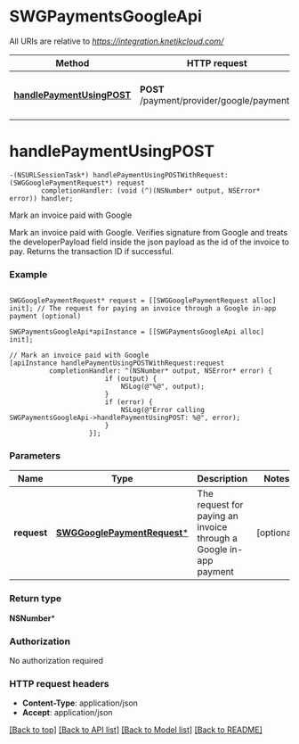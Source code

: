 # SWGPaymentsGoogleApi

All URIs are relative to *https://integration.knetikcloud.com/*

Method | HTTP request | Description
------------- | ------------- | -------------
[**handlePaymentUsingPOST**](SWGPaymentsGoogleApi.md#handlepaymentusingpost) | **POST** /payment/provider/google/payments | Mark an invoice paid with Google


# **handlePaymentUsingPOST**
```objc
-(NSURLSessionTask*) handlePaymentUsingPOSTWithRequest: (SWGGooglePaymentRequest*) request
        completionHandler: (void (^)(NSNumber* output, NSError* error)) handler;
```

Mark an invoice paid with Google

Mark an invoice paid with Google. Verifies signature from Google and treats the developerPayload field inside the json payload as the id of the invoice to pay. Returns the transaction ID if successful.

### Example 
```objc

SWGGooglePaymentRequest* request = [[SWGGooglePaymentRequest alloc] init]; // The request for paying an invoice through a Google in-app payment (optional)

SWGPaymentsGoogleApi*apiInstance = [[SWGPaymentsGoogleApi alloc] init];

// Mark an invoice paid with Google
[apiInstance handlePaymentUsingPOSTWithRequest:request
          completionHandler: ^(NSNumber* output, NSError* error) {
                        if (output) {
                            NSLog(@"%@", output);
                        }
                        if (error) {
                            NSLog(@"Error calling SWGPaymentsGoogleApi->handlePaymentUsingPOST: %@", error);
                        }
                    }];
```

### Parameters

Name | Type | Description  | Notes
------------- | ------------- | ------------- | -------------
 **request** | [**SWGGooglePaymentRequest***](SWGGooglePaymentRequest*.md)| The request for paying an invoice through a Google in-app payment | [optional] 

### Return type

**NSNumber***

### Authorization

No authorization required

### HTTP request headers

 - **Content-Type**: application/json
 - **Accept**: application/json

[[Back to top]](#) [[Back to API list]](../README.md#documentation-for-api-endpoints) [[Back to Model list]](../README.md#documentation-for-models) [[Back to README]](../README.md)

